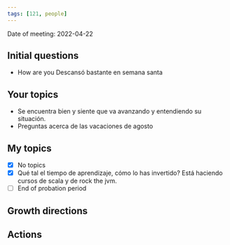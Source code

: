 ```yaml
---
tags: [121, people]
---
```


Date of meeting: 2022-04-22

## Initial questions
- How are you
Descansó bastante en semana santa
 
## Your topics
- Se encuentra bien y siente que va avanzando y entendiendo su situación.
- Preguntas acerca de las vacaciones de agosto

## My topics
- [x] No topics
- [x] Qué tal el tiempo de aprendizaje, cómo lo has invertido?
  Está haciendo cursos de scala y de rock the jvm.
- [ ] End of probation period

## Growth directions

## Actions
